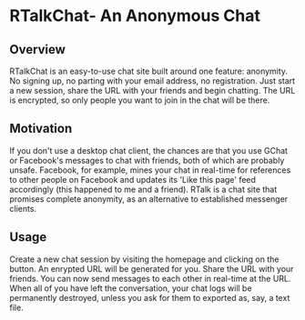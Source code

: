  RTalkChat- An Anonymous Chat 
============================

Overview
--------

RTalkChat is an easy-to-use chat site built around one feature: anonymity. No signing up, no parting with your email address, no registration. Just start a new session, share the URL with your friends and begin chatting. The URL is encrypted, so only people you want to join in the chat will be there.

Motivation
----------

If you don't use a desktop chat client, the chances are that you use GChat or Facebook's messages to chat with friends, both of which are probably unsafe. Facebook, for example, mines your chat in real-time for references to other people on Facebook and updates its 'Like this page' feed accordingly (this happened to me and a friend). RTalk is a chat site that promises complete anonymity, as an alternative to established messenger clients.

Usage
-----

Create a new chat session by visiting the homepage and clicking on the button. An enrypted URL will be generated for you. Share the URL with your friends. You can now send messages to each other in real-time at the URL. When all of you have left the conversation, your chat logs will be permanently destroyed, unless you ask for them to exported as, say, a text file.